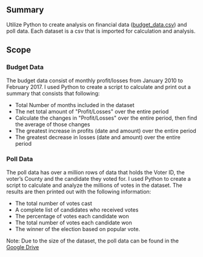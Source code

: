 ## Summary
Utilize Python to create analysis on financial data ([budget_data.csv]( https://github.com/carmelamonis/python-challenge/blob/main/data/budget_data.csv)) and poll data. Each dataset is a csv that is imported for calculation and analysis.

## Scope
### Budget Data
The budget data consist of monthly profit/losses from January 2010 to February 2017. I used Python to create a script to calculate and print out a summary that consists that following:
 - Total Number of months included in the dataset
 - The net total amount of "Profit/Losses" over the entire period
 - Calculate the changes in "Profit/Losses" over the entire period, then find the average of those changes
 - The greatest increase in profits (date and amount) over the entire period
 - The greatest decrease in losses (date and amount) over the entire period

### Poll Data
The poll data has over a million rows of data that holds the Voter ID, the voter’s County and the candidate they voted for. I used Python to create a script to calculate and analyze the millions of votes in the dataset. The results are then printed out with the following information:
 - The total number of votes cast
 - A complete list of candidates who received votes
 - The percentage of votes each candidate won
 - The total number of votes each candidate won
 - The winner of the election based on popular vote.

Note: Due to the size of the dataset, the poll data can be found in the [Google Drive](https://drive.google.com/file/d/1DncbQd16Gm0xsACC0p86QFZB_yX1Ywqe/view?usp=sharing)
